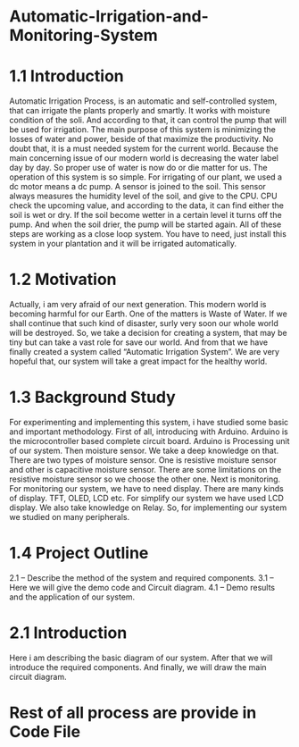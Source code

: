 # Automatic-Irrigation-and-Monitoring-System
# 1.1 Introduction
Automatic Irrigation Process, is an automatic and self-controlled system, that can irrigate the plants properly and smartly. It works with moisture condition of the soli. And according to that, it can control the pump that will be used for irrigation. The main purpose of this system is minimizing the losses of water and power, beside of that maximize the productivity.
No doubt that, it is a must needed system for the current world. Because the
main concerning issue of our modern world is decreasing the water label
day by day. So proper use of water is now do or die matter for us.
The operation of this system is so simple. For irrigating of our plant, we used
a dc motor means a dc pump. A sensor is joined to the soil. This sensor
always measures the humidity level of the soil, and give to the CPU. CPU
check the upcoming value, and according to the data, it can find either the
soil is wet or dry. If the soil become wetter in a certain level it turns off the
pump. And when the soil drier, the pump will be started again. All of these
steps are working as a close loop system. You have to need, just install this
system in your plantation and it will be irrigated automatically.

# 1.2 Motivation
Actually, i am very afraid of our next generation. This modern world is
becoming harmful for our Earth. One of the matters is Waste of Water. If we
shall continue that such kind of disaster, surly very soon our whole world
will be destroyed. So, we take a decision for creating a system, that may be
tiny but can take a vast role for save our world. And from that we have finally
created a system called “Automatic Irrigation System”. We are very hopeful
that, our system will take a great impact for the healthy world.

# 1.3 Background Study
For experimenting and implementing this system, i have studied some
basic and important methodology. First of all, introducing with Arduino.
Arduino is the microcontroller based complete circuit board. Arduino is
Processing unit of our system. Then moisture sensor. We take a deep
knowledge on that. There are two types of moisture sensor. One is resistive
moisture sensor and other is capacitive moisture sensor. There are some
limitations on the resistive moisture sensor so we choose the other one.
Next is monitoring. For monitoring our system, we have to need display. There are
many kinds of display. TFT, OLED, LCD etc. For simplify our system we have
used LCD display. We also take knowledge on Relay. So, for implementing our
system we studied on many peripherals.


# 1.4 Project Outline
 2.1 – Describe the method of the system and required components.
 3.1 – Here we will give the demo code and Circuit diagram.
 4.1 – Demo results and the application of our system.

 
 # 2.1 Introduction
 Here i am describing the basic diagram of our system. After that we will introduce the
required components. And finally, we will draw the main circuit diagram.
# Rest of all process are provide in Code File



 
 
 

